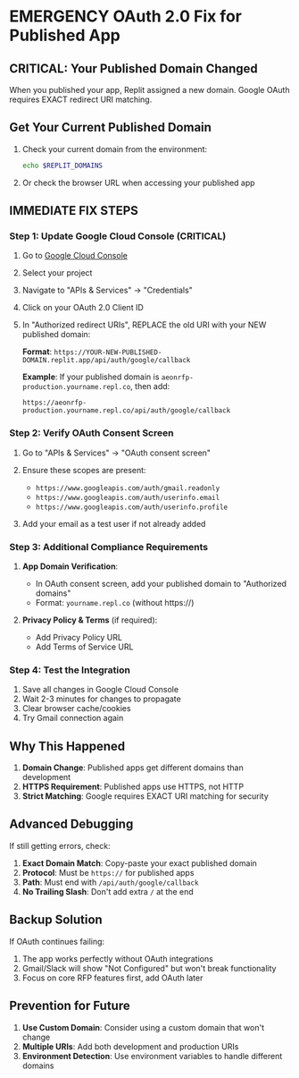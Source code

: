 # EMERGENCY OAuth 2.0 Fix for Published App

## CRITICAL: Your Published Domain Changed

When you published your app, Replit assigned a new domain. Google OAuth requires EXACT redirect URI matching.

## Get Your Current Published Domain

1. Check your current domain from the environment:
   ```bash
   echo $REPLIT_DOMAINS
   ```

2. Or check the browser URL when accessing your published app

## IMMEDIATE FIX STEPS

### Step 1: Update Google Cloud Console (CRITICAL)

1. Go to [Google Cloud Console](https://console.cloud.google.com/)
2. Select your project
3. Navigate to "APIs & Services" → "Credentials"
4. Click on your OAuth 2.0 Client ID
5. In "Authorized redirect URIs", REPLACE the old URI with your NEW published domain:

   **Format**: `https://YOUR-NEW-PUBLISHED-DOMAIN.replit.app/api/auth/google/callback`

   **Example**: If your published domain is `aeonrfp-production.yourname.repl.co`, then add:
   ```
   https://aeonrfp-production.yourname.repl.co/api/auth/google/callback
   ```

### Step 2: Verify OAuth Consent Screen

1. Go to "APIs & Services" → "OAuth consent screen"
2. Ensure these scopes are present:
   - `https://www.googleapis.com/auth/gmail.readonly`
   - `https://www.googleapis.com/auth/userinfo.email`
   - `https://www.googleapis.com/auth/userinfo.profile`

3. Add your email as a test user if not already added

### Step 3: Additional Compliance Requirements

1. **App Domain Verification**:
   - In OAuth consent screen, add your published domain to "Authorized domains"
   - Format: `yourname.repl.co` (without https://)

2. **Privacy Policy & Terms** (if required):
   - Add Privacy Policy URL
   - Add Terms of Service URL

### Step 4: Test the Integration

1. Save all changes in Google Cloud Console
2. Wait 2-3 minutes for changes to propagate
3. Clear browser cache/cookies
4. Try Gmail connection again

## Why This Happened

1. **Domain Change**: Published apps get different domains than development
2. **HTTPS Requirement**: Published apps use HTTPS, not HTTP
3. **Strict Matching**: Google requires EXACT URI matching for security

## Advanced Debugging

If still getting errors, check:

1. **Exact Domain Match**: Copy-paste your exact published domain
2. **Protocol**: Must be `https://` for published apps
3. **Path**: Must end with `/api/auth/google/callback`
4. **No Trailing Slash**: Don't add extra `/` at the end

## Backup Solution

If OAuth continues failing:
1. The app works perfectly without OAuth integrations
2. Gmail/Slack will show "Not Configured" but won't break functionality
3. Focus on core RFP features first, add OAuth later

## Prevention for Future

1. **Use Custom Domain**: Consider using a custom domain that won't change
2. **Multiple URIs**: Add both development and production URIs
3. **Environment Detection**: Use environment variables to handle different domains